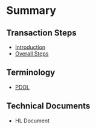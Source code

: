 # Summary

## Transaction Steps

* [Introduction](README.md)
* [Overall Steps](overall-steps.md)

## Terminology

* [PDOL](pdol.md)

## Technical Documents

* HL Document

